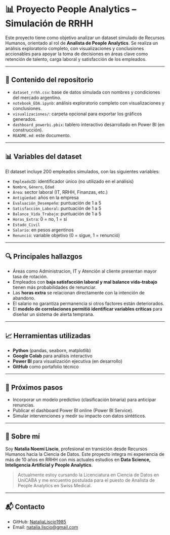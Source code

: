 # 📊 Proyecto People Analytics – Simulación de RRHH

Este proyecto tiene como objetivo analizar un dataset simulado de Recursos Humanos, orientado al rol de **Analista de People Analytics**. Se realiza un análisis exploratorio completo, con visualizaciones y conclusiones accionables para apoyar la toma de decisiones en áreas clave como retención de talento, carga laboral y satisfacción de los empleados.

---

## 📁 Contenido del repositorio

- `dataset_rrhh.csv`: base de datos simulada con nombres y condiciones del mercado argentino.
- `notebook_EDA.ipynb`: análisis exploratorio completo con visualizaciones y conclusiones.
- `visualizaciones/`: carpeta opcional para exportar los gráficos generados.
- `dashboard_powerbi.pbix`: tablero interactivo desarrollado en Power BI (en construcción).
- `README.md`: este documento.

---

## 📊 Variables del dataset

El dataset incluye 200 empleados simulados, con las siguientes variables:

- `EmpleadoID`: identificador único (no utilizado en el análisis)
- `Nombre`, `Género`, `Edad`
- `Área`: sector laboral (IT, RRHH, Finanzas, etc.)
- `Antigüedad`: años en la empresa
- `Evaluación_Desempeño`: puntuación de 1 a 5
- `Satisfacción_Laboral`: puntuación de 1 a 5
- `Balance_Vida_Trabajo`: puntuación de 1 a 5
- `Horas_Extra`: 0 = no, 1 = sí
- `Estado_Civil`
- `Salario`: en pesos argentinos
- `Renunció`: variable objetivo (0 = sigue, 1 = renunció)

---

## 🔍 Principales hallazgos

- Áreas como Administracion, IT y Atención al cliente presentan mayor tasa de rotación.
- Empleados con **baja satisfacción laboral y mal balance vida-trabajo** tienen más probabilidades de renunciar.
- Las **horas extra** se relacionan directamente con la intención de abandono.
- El salario no garantiza permanencia si otros factores están deteriorados.
- El **modelo de correlaciones permitió identificar variables críticas** para diseñar un sistema de alerta temprana.

---

## 📈 Herramientas utilizadas

- **Python** (pandas, seaborn, matplotlib)
- **Google Colab** para análisis interactivo
- **Power BI** para visualización ejecutiva (en desarrollo)
- **GitHub** como portafolio técnico

---

## 🚀 Próximos pasos

- Incorporar un modelo predictivo (clasificación binaria) para anticipar renuncias.
- Publicar el dashboard Power BI online (Power BI Service).
- Simular intervenciones y medir su impacto con datos sintéticos.

---

## 💼 Sobre mí

Soy **Natalia Noemí Liscio**, profesional en transición desde Recursos Humanos hacia la Ciencia de Datos. Este proyecto integra mi experiencia de más de 10 años en RRHH con mis actuales estudios en **Data Science, Inteligencia Artificial y People Analytics**.

> Actualmente estoy cursando la Licenciatura en Ciencia de Datos en UniCABA y me encuentro postulada para el puesto de Analista de People Analytics en Swiss Medical.

---

## 📬 Contacto

- GitHub: [NataliaLiscio1985](https://github.com/NataliaLiscio1985)
- Email: natalia.liscio@gmail.com
